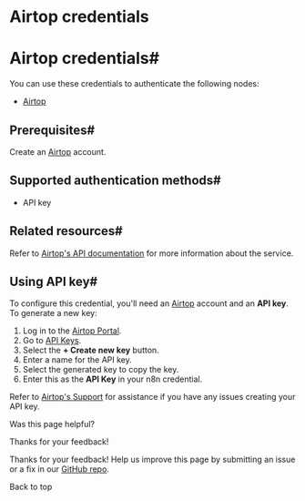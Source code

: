 # Airtop credentials

[ ](https://github.com/n8n-io/n8n-docs/edit/main/docs/integrations/builtin/credentials/airtop.md "Edit this page")

# Airtop credentials#

You can use these credentials to authenticate the following nodes:

  * [Airtop](../../app-nodes/n8n-nodes-base.airtop/)



## Prerequisites#

Create an [Airtop](https://portal.airtop.ai/sign-up) account.

## Supported authentication methods#

  * API key



## Related resources#

Refer to [Airtop's API documentation](https://docs.airtop.ai/api-reference/airtop-api) for more information about the service.

## Using API key#

To configure this credential, you'll need an [Airtop](https://portal.airtop.ai/sign-up) account and an **API key**. To generate a new key:

  1. Log in to the [Airtop Portal](https://portal.airtop.ai).
  2. Go to [API Keys](https://portal.airtop.ai/api-keys).
  3. Select the **\+ Create new key** button.
  4. Enter a name for the API key.
  5. Select the generated key to copy the key.
  6. Enter this as the **API Key** in your n8n credential.



Refer to [Airtop's Support](https://docs.airtop.ai/guides/misc/support) for assistance if you have any issues creating your API key.

Was this page helpful? 

Thanks for your feedback! 

Thanks for your feedback! Help us improve this page by submitting an issue or a fix in our [GitHub repo](https://github.com/n8n-io/n8n-docs). 

Back to top 
